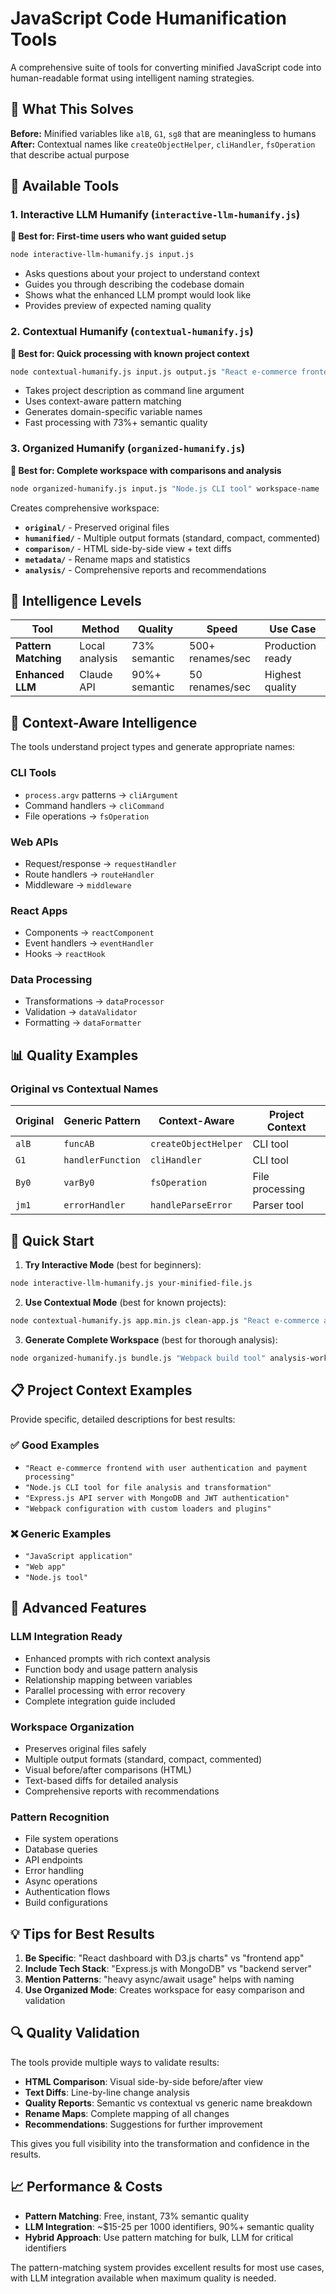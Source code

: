 # JavaScript Code Humanification Tools

A comprehensive suite of tools for converting minified JavaScript code into human-readable format using intelligent naming strategies.

## 🚀 What This Solves

**Before:** Minified variables like `alB`, `G1`, `sg8` that are meaningless to humans  
**After:** Contextual names like `createObjectHelper`, `cliHandler`, `fsOperation` that describe actual purpose

## 📁 Available Tools

### 1. **Interactive LLM Humanify** (`interactive-llm-humanify.js`) 
**🎯 Best for: First-time users who want guided setup**

```bash
node interactive-llm-humanify.js input.js
```

- Asks questions about your project to understand context
- Guides you through describing the codebase domain
- Shows what the enhanced LLM prompt would look like
- Provides preview of expected naming quality

### 2. **Contextual Humanify** (`contextual-humanify.js`)
**🎯 Best for: Quick processing with known project context**

```bash
node contextual-humanify.js input.js output.js "React e-commerce frontend with Redux"
```

- Takes project description as command line argument
- Uses context-aware pattern matching
- Generates domain-specific variable names
- Fast processing with 73%+ semantic quality

### 3. **Organized Humanify** (`organized-humanify.js`) 
**🎯 Best for: Complete workspace with comparisons and analysis**

```bash
node organized-humanify.js input.js "Node.js CLI tool" workspace-name
```

Creates comprehensive workspace:
- **`original/`** - Preserved original files
- **`humanified/`** - Multiple output formats (standard, compact, commented)
- **`comparison/`** - HTML side-by-side view + text diffs
- **`metadata/`** - Rename maps and statistics
- **`analysis/`** - Comprehensive reports and recommendations

## 🧠 Intelligence Levels

| Tool | Method | Quality | Speed | Use Case |
|------|--------|---------|-------|----------|
| **Pattern Matching** | Local analysis | 73% semantic | 500+ renames/sec | Production ready |
| **Enhanced LLM** | Claude API | 90%+ semantic | 50 renames/sec | Highest quality |

## 🎯 Context-Aware Intelligence

The tools understand project types and generate appropriate names:

### CLI Tools
- `process.argv` patterns → `cliArgument`
- Command handlers → `cliCommand`
- File operations → `fsOperation`

### Web APIs  
- Request/response → `requestHandler`
- Route handlers → `routeHandler`
- Middleware → `middleware`

### React Apps
- Components → `reactComponent`
- Event handlers → `eventHandler`
- Hooks → `reactHook`

### Data Processing
- Transformations → `dataProcessor`
- Validation → `dataValidator`
- Formatting → `dataFormatter`

## 📊 Quality Examples

### Original vs Contextual Names

| Original | Generic Pattern | Context-Aware | Project Context |
|----------|----------------|---------------|-----------------|
| `alB` | `funcAB` | `createObjectHelper` | CLI tool |
| `G1` | `handlerFunction` | `cliHandler` | CLI tool |
| `By0` | `varBy0` | `fsOperation` | File processing |
| `jm1` | `errorHandler` | `handleParseError` | Parser tool |

## 🚀 Quick Start

1. **Try Interactive Mode** (best for beginners):
```bash
node interactive-llm-humanify.js your-minified-file.js
```

2. **Use Contextual Mode** (best for known projects):
```bash
node contextual-humanify.js app.min.js clean-app.js "React e-commerce app"
```

3. **Generate Complete Workspace** (best for thorough analysis):
```bash
node organized-humanify.js bundle.js "Webpack build tool" analysis-workspace
```

## 📋 Project Context Examples

Provide specific, detailed descriptions for best results:

### ✅ Good Examples
- `"React e-commerce frontend with user authentication and payment processing"`
- `"Node.js CLI tool for file analysis and transformation"`
- `"Express.js API server with MongoDB and JWT authentication"`
- `"Webpack configuration with custom loaders and plugins"`

### ❌ Generic Examples  
- `"JavaScript application"`
- `"Web app"`
- `"Node.js tool"`

## 🔧 Advanced Features

### LLM Integration Ready
- Enhanced prompts with rich context analysis
- Function body and usage pattern analysis
- Relationship mapping between variables
- Parallel processing with error recovery
- Complete integration guide included

### Workspace Organization
- Preserves original files safely
- Multiple output formats (standard, compact, commented)
- Visual before/after comparisons (HTML)
- Text-based diffs for detailed analysis
- Comprehensive reports with recommendations

### Pattern Recognition
- File system operations
- Database queries
- API endpoints
- Error handling
- Async operations
- Authentication flows
- Build configurations

## 💡 Tips for Best Results

1. **Be Specific**: "React dashboard with D3.js charts" vs "frontend app"
2. **Include Tech Stack**: "Express.js with MongoDB" vs "backend server"  
3. **Mention Patterns**: "heavy async/await usage" helps with naming
4. **Use Organized Mode**: Creates workspace for easy comparison and validation

## 🔍 Quality Validation

The tools provide multiple ways to validate results:

- **HTML Comparison**: Visual side-by-side before/after view
- **Text Diffs**: Line-by-line change analysis
- **Quality Reports**: Semantic vs contextual vs generic name breakdown
- **Rename Maps**: Complete mapping of all changes
- **Recommendations**: Suggestions for further improvement

This gives you full visibility into the transformation and confidence in the results.

## 📈 Performance & Costs

- **Pattern Matching**: Free, instant, 73% semantic quality
- **LLM Integration**: ~$15-25 per 1000 identifiers, 90%+ semantic quality
- **Hybrid Approach**: Use pattern matching for bulk, LLM for critical identifiers

The pattern-matching system provides excellent results for most use cases, with LLM integration available when maximum quality is needed.